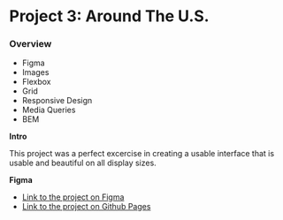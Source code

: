 # Project 3: Around The U.S.

### Overview  

* Figma  
* Images 
* Flexbox
* Grid
* Responsive Design 
* Media Queries
* BEM
  
**Intro**
  
This project was a perfect excercise in creating a usable interface that 
is usable and beautiful on all display sizes.   
  
**Figma**  
  
* [Link to the project on Figma](https://www.figma.com/file/ii4xxsJ0ghevUOcssTlHZv/Sprint-3%3A-Around-the-US?node-id=0%3A1) 
* [Link to the project on Github Pages](https://kn8-codes.github.io/se_project_aroundtheus/) 
  

